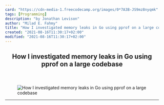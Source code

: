 ```yaml
---
card: "https://cdn-media-1.freecodecamp.org/images/0*7A3B-JS9mz8nyqmk"
tags: [Programming]
description: "by Jonathan Levison"
author: "Milad E. Fahmy"
title: "How I investigated memory leaks in Go using pprof on a large codebase"
created: "2021-08-16T11:30:17+02:00"
modified: "2021-08-16T11:30:17+02:00"
---
```

<div class="site-wrapper">
<main id="site-main" class="site-main outer">
<div class="inner">
<article class="post-full post tag-programming tag-software-development tag-debugging tag-golang tag-technology ">
<header class="post-full-header">
<h1 class="post-full-title">How I investigated memory leaks in Go using pprof on a large codebase</h1>
</header>
<figure class="post-full-image">
<picture>
<source media="(max-width: 700px)" sizes="1px" srcset="data:image/gif;base64,R0lGODlhAQABAIAAAAAAAP///yH5BAEAAAAALAAAAAABAAEAAAIBRAA7 1w">
<source media="(min-width: 701px)" sizes="(max-width: 800px) 400px,
(max-width: 1170px) 700px,
1400px" srcset="https://cdn-media-1.freecodecamp.org/images/0*7A3B-JS9mz8nyqmk 300w,
https://cdn-media-1.freecodecamp.org/images/0*7A3B-JS9mz8nyqmk 600w,
https://cdn-media-1.freecodecamp.org/images/0*7A3B-JS9mz8nyqmk 1000w,
https://cdn-media-1.freecodecamp.org/images/0*7A3B-JS9mz8nyqmk 2000w">
<img onerror="this.style.display='none'" src="https://cdn-media-1.freecodecamp.org/images/0*7A3B-JS9mz8nyqmk" alt="How I investigated memory leaks in Go using pprof on a large codebase">
</picture>
</figure>
<section class="post-full-content">
<div class="post-content medium-migrated-article">
</div>
<hr>
</section>
</article>
</div>
</main>
</div>
<!-- Google Tag Manager (noscript) -->
<!-- End Google Tag Manager (noscript) -->
